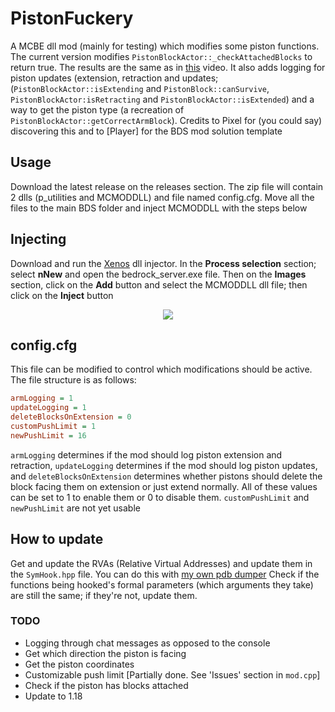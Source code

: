 # PistonFuckery
A MCBE dll mod (mainly for testing) which modifies some piston functions. The current version modifies `PistonBlockActor::_checkAttachedBlocks` to return true. The results are the same as in [this](https://www.youtube.com/watch?v=11b7JH2Pw0c) video. It also adds logging for piston updates (extension, retraction and updates; (`PistonBlockActor::isExtending` and `PistonBlock::canSurvive`, `PistonBlockActor:isRetracting` and `PistonBlockActor::isExtended`) and a way to get the piston type (a recreation of `PistonBlockActor::getCorrectArmBlock`). Credits to Pixel for (you could say) discovering this and to [Player] for the BDS mod solution template

## Usage
Download the latest release on the releases section. The zip file will contain 2 dlls (p_utilities and MCMODDLL) and file named config.cfg. Move all the files to the main BDS folder and inject MCMODDLL with the steps below

## Injecting
Download and run the [Xenos](https://github.com/DarthTon/Xenos) dll injector. In the **Process selection** section; select **nNew** and open the bedrock_server.exe file. Then on the **Images** section, click on the **Add** button and select the MCMODDLL dll file; then click on the **Inject** button

<p align="center">
  <img src="https://user-images.githubusercontent.com/81709312/143133453-861be19d-86f5-4277-be48-488f8263e6cd.png" />
</p>

## config.cfg
This file can be modified to control which modifications should be active. The file structure is as follows:
```ini
armLogging = 1
updateLogging = 1
deleteBlocksOnExtension = 0
customPushLimit = 1
newPushLimit = 16
```
`armLogging` determines if the mod should log piston extension and retraction, `updateLogging` determines if the mod should log piston updates, and `deleteBlocksOnExtension` determines whether pistons should delete the block facing them on extension or just extend normally. All of these values can be set to 1 to enable them or 0 to disable them. `customPushLimit` and `newPushLimit` are not yet usable

## How to update
Get and update the RVAs (Relative Virtual Addresses) and update them in the `SymHook.hpp` file. You can do this with [my own pdb dumper](https://github.com/0x4c37373230/BDumper)  Check if the functions being hooked's formal parameters (which arguments they take) are still the same; if they're not, update them.

### TODO
- Logging through chat messages as opposed to the console
- Get which direction the piston is facing
- Get the piston coordinates
- Customizable push limit [Partially done. See 'Issues' section in `mod.cpp`]
- Check if the piston has blocks attached
- Update to 1.18
